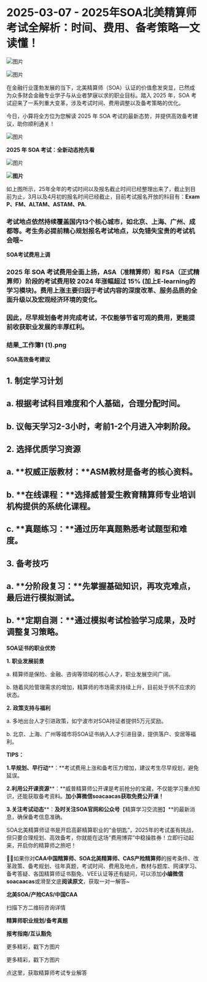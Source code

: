 # 2025-03-07 - 2025年SOA北美精算师考试全解析：时间、费用、备考策略一文读懂！

![图片](https://mmbiz.qpic.cn/mmbiz_jpg/mK3FpI9af4kg4PH3You8v1p2s4zAl35ZxNnxg0MdNmVTvH2IJcatox7FnBcNAnYE4JN8ZPBDeK1yLvRwqaptmA/640?wx_fmt=jpeg&wxfrom=5&wx_lazy=1&wx_co=1&tp=webp)

![图片](https://mmbiz.qpic.cn/sz_mmbiz_gif/mK3FpI9af4nSfVwvozd64cQ7rcicg9NY7aDpmlQHeubb1vZMYf0AYBKd0R4BYEutuL8zyMe4NKXjT1d6SMzlM4g/640?wx_fmt=gif&from=appmsg&wxfrom=5&wx_lazy=1&wx_co=1&tp=webp)

在金融行业蓬勃发展的当下，北美精算师（SOA）认证的价值愈发突显，已然成为众多财会金融专业学子与从业者梦寐以求的职业目标。踏入 2025 年，SOA 考试迎来了一系列重大变革，涉及考试时间、费用调整以及备考策略的优化。

今日，小算将全方位为您解读 2025 年 SOA 考试的最新态势，并提供高效备考建议，助你顺利通关！

![图片](https://mmbiz.qpic.cn/sz_mmbiz_gif/mK3FpI9af4mdIc9mAClticPphICIKAszE8gnOFicTAZXlIH8dwokbDJic5bEsCSib8PVDBSofb9GuqaTKd5UIdo0Qw/640?wx_fmt=gif&from=appmsg&tp=webp&wxfrom=5&wx_lazy=1)

**2025 年 SOA 考试：全新动态抢先看**

![图片](https://mmbiz.qpic.cn/sz_mmbiz_gif/mK3FpI9af4mdIc9mAClticPphICIKAszEh00PRH6xNGZoibO2S33CmbYjNILp1qMRakosmAftNmrtUULEicaicIJ6A/640?wx_fmt=gif&from=appmsg&tp=webp&wxfrom=5&wx_lazy=1)

**![图片](https://mmbiz.qpic.cn/sz_mmbiz_png/mK3FpI9af4mdIc9mAClticPphICIKAszErjB0LquzwicwTe7quz6Ydhh7Sd1QEnicVJxR4V6dOzEJ0OGHlTryGgVQ/640?wx_fmt=png&from=appmsg&tp=webp&wxfrom=5&wx_lazy=1)**

如上图所示，25年全年的考试时间以及报名截止时间已经整理出来了，截止到目前为止，3月以及4月初的报名时间已经截止，目前考试报名开放的科目有：**Exam P、FM、ALTAM、ASTAM、PA.**

### 考试地点依然持续覆盖国内13个核心城市，如北京、上海、广州、成都等。考生务必提前精心规划报名考试地点，以免错失宝贵的考试机会哦~



**SOA考试费用上调**



### 2025 年 SOA 考试费用全面上扬，ASA（准精算师）和 FSA（正式精算师）阶段的考试费用较 2024 年涨幅超过 15% (加上E-learning的学习模块)。费用上涨主要归因于考试内容的深度改革、服务品质的全面升级以及宏观经济环境的变化。

### 

### 因此，**尽早规划备考并完成考试，不仅能够节省可观的费用，更能提前收获职业发展的丰厚红利。**

### 结果_工作簿1 (1).png





**SOA高效备考建议**



## 

## **1. 制定学习计划**

## a. 根据考试科目难度和个人基础，合理分配时间。

## b. 议每天学习2-3小时，考前1-2个月进入冲刺阶段。

## **2. 选择优质学习资源**

## a. **权威正版教材：**ASM教材是备考的核心资料。

## b. **在线课程：**选择威普爱生教育精算师专业培训机构提供的系统化课程。

## c. **真题练习：**通过历年真题熟悉考试题型和难度。

## **3. 备考技巧**

## a. **分阶段复习：**先掌握基础知识，再攻克难点，最后进行模拟测试。

## b. **定期自测：**通过模拟考试检验学习成果，及时调整复习策略。



**SOA证书的职业优势**



**1. 职业发展前景**

a. 精算师是保险、金融、咨询等领域的核心人才，职业发展空间广阔。

b. 随着风险管理需求的增加，精算师的市场需求持续上升，目前处于供不应求的状态。

**2. 政策支持与福利**

a. 多地出台人才引进政策，如宁波市对SOA持证者提供5万元奖励。

b. 北京、上海、广州等城市将SOA证书纳入人才引进目录，提供落户、安居等福利。

**TIPS：**

**1.早规划、早行动****：**考试费用上涨和备考压力增加，建议考生尽早规划，避免延误。

**2.利用公开课资源****：**威普精算师公开课是考前抢分的宝藏，不仅能学习重点知识，还能获取备考资料。**加小算微信soacaacas获取免费公开课！**

**3.关注考试动态****：**及时关注SOA官网和公众号**【精算学习交流圈】**的最新消息，确保备考信息准确。

SOA北美精算师证书是开启高薪精算职业的“金钥匙”，2025年的考试虽有挑战，但只要合理规划、高效备考，你就能在这场“费用博弈”中稳操胜券！立即行动起来，开启你的精算师之旅吧！



**💁‍♀️**如果你对**CAA中国精算师、SOA北美精算师、CAS产险精算师**的报考条件、改革政策、备考规划、往年真题，考试时间、费用及地点，教材与题库、网课学习、备考答疑、各国精算师证书豁免、VEE认证等还有疑问，可以添加**小编微信soacaacas**或滑至文底**阅读原文**，获取一对一解答~

**北美SOA/产险CAS/中国CAA**

扫描下方二维码咨询详情



**精算师职业规划/备考真题**

**报考指南/互认豁免**

更多精彩，戳下方图片





更多精彩，戳下方图片



[](http://mp.weixin.qq.com/s?__biz=Mzg5ODgxNDE0NQ==&mid=2247499489&idx=1&sn=28bc71f9486a17b4e2a1e8576252b8af&chksm=c05e674ff729ee59dc54a8f5e5fdeacd3fa24632cb9fea93f694e23708dddce948576251acd3&scene=21#wechat_redirect)

[](https://mp.weixin.qq.com/s?__biz=Mzg5ODgxNDE0NQ==&mid=2247502677&idx=1&sn=cefd4f3389b590c0a600846f1feb99d4&scene=21#wechat_redirect)

[](http://mp.weixin.qq.com/s?__biz=Mzg5ODgxNDE0NQ==&mid=2247499760&idx=1&sn=16dd1f8015b2fdf0d3f5c47ddf2fcace&chksm=c05e665ef729ef4854ae8257ec868b9532dcfb6820e0234ab54e19cc8c68e8eb7ecffbcb5525&scene=21#wechat_redirect)

[](https://mp.weixin.qq.com/s?__biz=Mzg5ODgxNDE0NQ==&mid=2247499760&idx=1&sn=16dd1f8015b2fdf0d3f5c47ddf2fcace&scene=21#wechat_redirect)







点这里，获取精算师考试专业解答